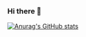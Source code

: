### Hi there 👋
[![Anurag's GitHub stats](https://github-readme-stats.vercel.app/api?username=syed-sulaimaan)](https://github.com/anuraghazra/github-readme-stats)

<!--
**Syed-sulaimaan/syed-sulaimaan** is a ✨ _special_ ✨ repository because its `README.md` (this file) appears on your GitHub profile.

Here are some ideas to get you started:

- 🔭 I’m currently working on ...
- 🌱 I’m currently learning ...
- 👯 I’m looking to collaborate on ...
- 🤔 I’m looking for help with ...
- 💬 Ask me about ...
- 📫 How to reach me: ...
- 😄 Pronouns: ...
- ⚡ Fun fact: ...
-->

